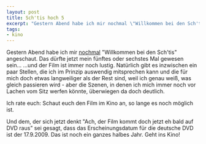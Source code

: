 ```yaml
--- 
layout: post
title: Sch'tis hoch 5
excerpt: "Gestern Abend habe ich mir nochmal \"Willkommen bei den Sch'tis\" angeschaut. Das d\xC3\xBCrfte jetzt mein f\xC3\xBCnftes oder sechstes Mal gewesen sein..."
tags: 
- kino
---
```

Gestern Abend habe ich mir <a href="/2008/12/29/willkommen-bei-den-schtis/">nochmal</a> "Willkommen bei den Sch'tis" angeschaut. Das dürfte jetzt mein fünftes oder sechstes Mal gewesen sein...
...und der Film ist immer noch lustig. Natürlich gibt es inzwischen ein paar Stellen, die ich im Prinzip auswendig mitsprechen kann und die für mich doch etwas langweiliger als der Rest sind, weil ich genau weiß, was gleich passieren wird - aber die Szenen, in denen ich mich immer noch vor Lachen vom Sitz werfen könnte, überwiegen da doch deutlich.

Ich rate euch: Schaut euch den Film im Kino an, so lange es noch möglich ist.

Und dem, der sich jetzt denkt "Ach, der Film kommt doch jetzt eh bald auf DVD raus" sei gesagt, dass das Erscheinungsdatum für die deutsche DVD ist der 17.9.2009. Das ist noch ein ganzes halbes Jahr. Geht ins Kino!
